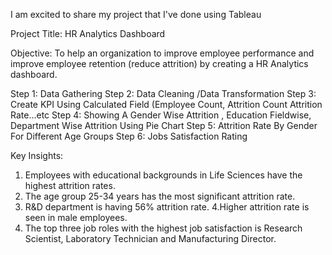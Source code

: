 I am excited to share my project that I've done using Tableau
 
Project Title: HR Analytics Dashboard
 
Objective: To help an organization to improve employee performance and
improve employee retention (reduce attrition) by creating a HR Analytics dashboard.

Step 1: Data Gathering
Step 2: Data Cleaning /Data Transformation
Step 3: Create KPI Using Calculated Field (Employee Count, Attrition Count Attrition Rate...etc
Step 4: Showing A Gender Wise Attrition , Education Fieldwise, Department Wise Attrition Using Pie Chart
Step 5: Attrition Rate By Gender For Different Age Groups
Step 6: Jobs Satisfaction Rating
 
Key Insights:
1. Employees with educational backgrounds in Life Sciences have the highest attrition rates.
2. The age group 25-34 years has the most significant attrition rate.
3. R&D department is having 56% attrition rate.
4.Higher attrition rate is seen in male employees.
5. The top three job roles with the highest job satisfaction is Research Scientist, Laboratory Technician and Manufacturing Director.
